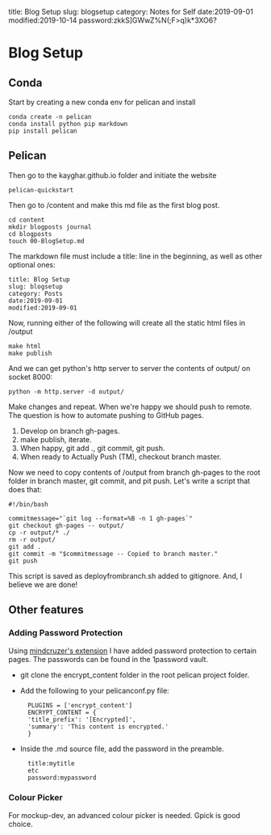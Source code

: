 title: Blog Setup
slug: blogsetup
category: Notes for Self
date:2019-09-01
modified:2019-10-14
password:zkkS]GWwZ%N(;F>q)k*3XO6?

# Blog Setup

## Conda

Start by creating a new conda env for pelican and install

    conda create -n pelican
    conda install python pip markdown
    pip install pelican

## Pelican

Then go to the kayghar.github.io folder and initiate the website

    pelican-quickstart

Then go to /content and make this md file as the first blog post.

    cd content
    mkdir blogposts journal
    cd blogposts
    touch 00-BlogSetup.md

The markdown file must include a title: line in the beginning, as well as
other optional ones:

    title: Blog Setup
    slug: blogsetup
    category: Posts
    date:2019-09-01
    modified:2019-09-01

Now, running either of the following will create all the static html files
in /output

    make html
    make publish

And we can get python's http server to server the contents of output/ on
socket 8000:

    python -m http.server -d output/

Make changes and repeat. When we're happy we should push to remote. The
question is how to automate pushing to GitHub pages.

  1. Develop on branch gh-pages.
  2. make publish, iterate.
  3. When happy, git add ., git commit, git push.
  4. When ready to Actually Push (TM), checkout branch master.

Now we need to copy contents of /output from branch gh-pages to the root
folder in branch master, git commit, and pit push. Let's write a
script that does that:

    #!/bin/bash

    commitmessage="`git log --format=%B -n 1 gh-pages`"
    git checkout gh-pages -- output/
    cp -r output/* ./
    rm -r output/
    git add .
    git commit -m "$commitmessage -- Copied to branch master."
    git push

This script is saved as deployfrombranch.sh added to gitignore. And, I
believe we are done!

## Other features

### Adding Password Protection

Using [mindcruzer's extension](https://github.com/mindcruzer/pelican-encrypt-content)
I have added password protection to certain pages. The passwords can be found
in the 1password vault.

* git clone the encrypt_content folder in the root pelican project folder.
* Add the following to your pelicanconf.py file:

        PLUGINS = ['encrypt_content']
        ENCRYPT_CONTENT = {
        'title_prefix': '[Encrypted]',
        'summary': 'This content is encrypted.'
        }

* Inside the .md source file, add the password in the preamble.

        title:mytitle
        etc
        password:mypassword

### Colour Picker

For mockup-dev, an advanced colour picker is needed. Gpick is good choice.
